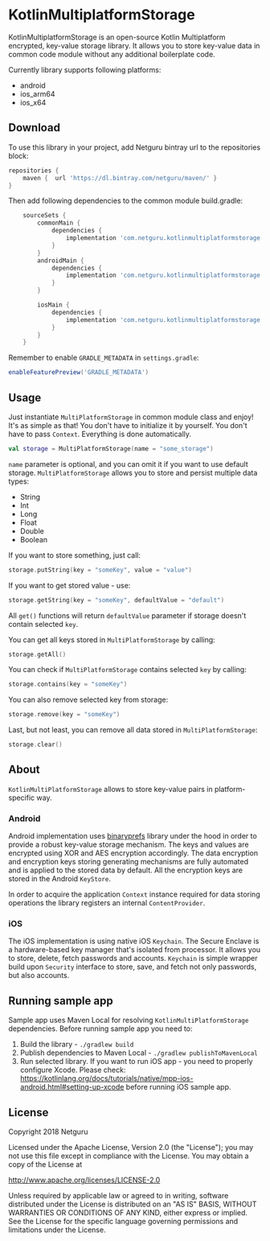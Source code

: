 
# KotlinMultiplatformStorage
KotlinMultiplatformStorage is an open-source Kotlin Multiplatform encrypted, key-value storage library. It allows you to store key-value data in common code module without any additional boilerplate code.

Currently library supports following platforms:
- android
- ios_arm64
- ios_x64

## Download
To use this library in your project, add Netguru bintray url to the repositories block:
```groovy
repositories {
    maven {  url 'https://dl.bintray.com/netguru/maven/' }
}
```

Then add following dependencies to the common module build.gradle:
```groovy
    sourceSets {
        commonMain {
            dependencies {
                implementation 'com.netguru.kotlinmultiplatformstorage:kotlinmultiplatformstorage-common:0.1.0'
            }
        }
        androidMain {
            dependencies {
                implementation 'com.netguru.kotlinmultiplatformstorage:kotlinmultiplatformstorage-android:0.1.0'
            }
        }

        iosMain {
            dependencies {
                implementation 'com.netguru.kotlinmultiplatformstorage:kotlinmultiplatformstorage-ios:0.1.0'
            }
        }
    }
```

Remember to enable `GRADLE_METADATA` in `settings.gradle`:
```groovy
enableFeaturePreview('GRADLE_METADATA')
```
## Usage
Just instantiate `MultiPlatformStorage` in common module class and enjoy! It's as simple as that!
You don't have to initialize it by yourself. You don't have to pass `Context`. Everything is done automatically.
```kotlin
val storage = MultiPlatformStorage(name = "some_storage")
```
`name` parameter is optional, and you can omit it if you want to use default storage.
`MultiPlatformStorage` allows you to store and persist multiple data types:
- String
- Int
- Long
- Float
- Double
- Boolean 

If you want to store something, just call:
```kotlin
storage.putString(key = "someKey", value = "value")
```

If you want to get stored value - use:
```kotlin
storage.getString(key = "someKey", defaultValue = "default")
```

All `get()` functions will return `defaultValue` parameter if storage doesn't contain selected `key`.

You can get all keys stored in `MultiPlatformStorage` by calling:
```kotlin
storage.getAll()
```

You can check if `MultiPlatformStorage` contains selected `key` by calling:
```kotlin
storage.contains(key = "someKey")
```

You can also remove selected key from storage:
```kotlin
storage.remove(key = "someKey")
```

Last, but not least, you can remove all data stored in `MultiPlatformStorage`:
```kotlin
storage.clear()
```

## About
`KotlinMultiPlatformStorage` allows to store key-value pairs in platform-specific way.

### Android
Android implementation uses [binaryprefs](https://github.com/yandextaxitech/binaryprefs) library under the hood in order to provide a robust key-value storage mechanism. 
The keys and values are encrypted using XOR and AES encryption accordingly. The data encryption and encryption keys storing generating mechanisms are fully automated and is applied to the stored data by default. All the encryption keys are stored in the Android `KeyStore`.  

In order to acquire the application `Context` instance required for data storing operations the library registers an internal 
 `ContentProvider`.

### iOS
The iOS implementation is using native iOS `Keychain`. The Secure Enclave is a hardware-based key manager that's isolated from processor. It allows you to store, delete, fetch passwords and accounts. 
`Keychain` is simple wrapper build upon `Security` interface to store, save, and fetch not only passwords, but also accounts.

## Running sample app
Sample app uses Maven Local for resolving `KotlinMultiPlatformStorage` dependencies. Before running sample app you need to:
1. Build the library - `./gradlew build`
2. Publish dependencies to Maven Local - `./gradlew publishToMavenLocal`
3. Run selected library. If you want to run iOS app - you need to properly configure Xcode.
 Please check: https://kotlinlang.org/docs/tutorials/native/mpp-ios-android.html#setting-up-xcode before running iOS sample app.

## License

Copyright 2018 Netguru

Licensed under the Apache License, Version 2.0 (the "License");
you may not use this file except in compliance with the License.
You may obtain a copy of the License at

   http://www.apache.org/licenses/LICENSE-2.0

Unless required by applicable law or agreed to in writing, software
distributed under the License is distributed on an "AS IS" BASIS,
WITHOUT WARRANTIES OR CONDITIONS OF ANY KIND, either express or implied.
See the License for the specific language governing permissions and
limitations under the License.
